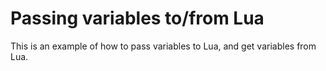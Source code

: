 # Passing variables to/from Lua

This is an example of how to pass variables to Lua, and get variables from Lua.
